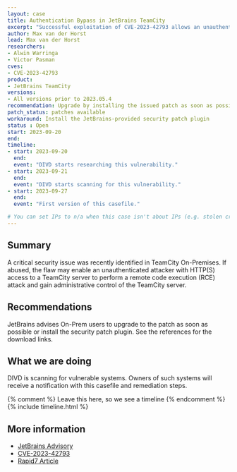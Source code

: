 ```yaml
---
layout: case
title: Authentication Bypass in JetBrains TeamCity
excerpt: "Successful exploitation of CVE-2023-42793 allows an unauthenticated attacker with HTTP(S) access to a TeamCity server to perform a remote code execution attack and gain administrative control of the server."
author: Max van der Horst
lead: Max van der Horst
researchers:
- Alwin Warringa
- Victor Pasman
cves:
- CVE-2023-42793
product: 
- JetBrains TeamCity
versions: 
- All versions prior to 2023.05.4
recommendation: Upgrade by installing the issued patch as soon as possible or apply the provided security patch plugin
patch_status: patches available
workaround: Install the JetBrains-provided security patch plugin
status : Open
start: 2023-09-20
end: 
timeline:
- start: 2023-09-20
  end:
  event: "DIVD starts researching this vulnerability."
- start: 2023-09-21
  end:
  event: "DIVD starts scanning for this vulnerability."
- start: 2023-09-27
  end:
  event: "First version of this casefile."

# You can set IPs to n/a when this case isn't about IPs (e.g. stolen credentials)
---
```

## Summary

A critical security issue was recently identified in TeamCity On-Premises. If abused, the flaw may enable an unauthenticated attacker with HTTP(S) access to a TeamCity server to perform a remote code execution (RCE) attack and gain administrative control of the TeamCity server. 

## Recommendations

JetBrains advises On-Prem users to upgrade to the patch as soon as possible or install the security patch plugin. See the references for the download links.

## What we are doing

DIVD is scanning for vulnerable systems. Owners of such systems will receive a notification with this casefile and remediation steps.


{% comment %}  Leave this here, so we see a timeline {% endcomment %}
{% include timeline.html %}


## More information

* [JetBrains Advisory](https://blog.jetbrains.com/teamcity/2023/09/critical-security-issue-affecting-teamcity-on-premises-update-to-2023-05-4-now/)
* [CVE-2023-42793](https://nvd.nist.gov/vuln/detail/CVE-2023-42793)
* [Rapid7 Article](https://www.rapid7.com/blog/post/2023/09/25/etr-cve-2023-42793-critical-authentication-bypass-in-jetbrains-teamcity-ci-cd-servers/)

